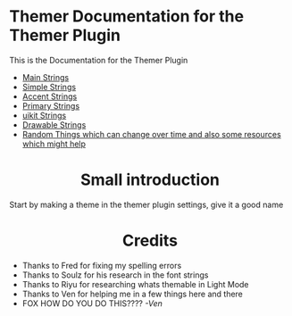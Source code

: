 # Themer Documentation for the Themer Plugin

This is the Documentation for the Themer Plugin

* [Main Strings](https://github.com/GangsterFox/documentation/blob/main/theme-dev/MainStrings.md)
* [Simple Strings](https://github.com/GangsterFox/documentation/blob/main/theme-dev/SimpleStrings.md)
* [Accent Strings](https://github.com/GangsterFox/documentation/blob/main/theme-dev/AccentColors.md)
* [Primary Strings](https://github.com/GangsterFox/documentation/blob/main/theme-dev/PrimaryColors.md)
* [uikit Strings](https://github.com/GangsterFox/documentation/blob/main/theme-dev/uikitStrings.md)
* [Drawable Strings](https://github.com/GangsterFox/documentation/blob/main/theme-dev/DrawableStrings.md)
* [Random Things which can change over time and also some resources which might help](https://github.com/GangsterFox/documentation/blob/main/theme-dev/DrawableStrings.md)

<h1 align="Center">Small introduction</h1>

Start by making a theme in the themer plugin settings, give it a good name

<h1 align="Center">Credits</h1>

* Thanks to Fred for fixing my spelling errors
* Thanks to Soulz for his research in the font strings
* Thanks to Riyu for researching whats themable in Light Mode
* Thanks to Ven for helping me in a few things here and there
* FOX HOW DO YOU DO THIS???? *-Ven*
